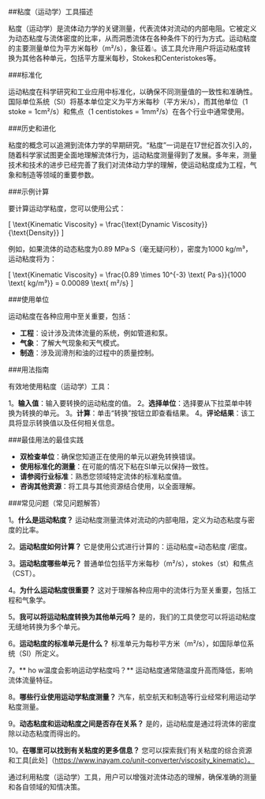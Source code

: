 ##粘度（运动学）工具描述

粘度（运动学）是流体动力学的关键测量，代表流体对流动的内部电阻。它被定义为动态粘度与流体密度的比率，从而洞悉流体在各种条件下的行为方式。运动粘度的主要测量单位为平方米每秒（m²/s），象征着💧。该工具允许用户将运动粘度转换为其他各种单元，包括平方厘米每秒，Stokes和Centeristokes等。

###标准化

运动粘度在科学研究和工业应用中标准化，以确保不同测量值的一致性和准确性。国际单位系统（SI）将基本单位定义为平方米每秒（平方米/s），而其他单位（1 stoke = 1cm²/s）和焦点（1 centistokes = 1mm²/s）在各个行业中通常使用。

###历史和进化

粘度的概念可以追溯到流体力学的早期研究。“粘度”一词是在17世纪首次引入的，随着科学家试图更全面地理解流体行为，运动粘度测量得到了发展。多年来，测量技术和技术的进步已经完善了我们对流体动力学的理解，使运动粘度成为工程，气象和制造等领域的重要参数。

###示例计算

要计算运动学粘度，您可以使用公式：

\[ \text{Kinematic Viscosity} = \frac{\text{Dynamic Viscosity}}{\text{Density}} \]

例如，如果流体的动态粘度为0.89 MPa·S（毫无疑问秒），密度为1000 kg/m³，运动粘度将为：

\[ \text{Kinematic Viscosity} = \frac{0.89 \times 10^{-3} \text{ Pa·s}}{1000 \text{ kg/m³}} = 0.00089 \text{ m²/s} \]

###使用单位

运动粘度在各种应用中至关重要，包括：

-  **工程**：设计涉及流体流量的系统，例如管道和泵。
-  **气象**：了解大气现象和天气模式。
-  **制造**：涉及润滑剂和油的过程中的质量控制。

###用法指南

有效地使用粘度（运动学）工具：

1。**输入值**：输入要转换的运动粘度的值。
2。**选择单位**：选择要从下拉菜单中转换为转换的单元。
3。**计算**：单击“转换”按钮立即查看结果。
4。**评论结果**：该工具将显示转换值以及任何相关信息。

###最佳用法的最佳实践

-  **双检查单位**：确保您知道正在使用的单元以避免转换错误。
-  **使用标准化的测量**：在可能的情况下粘在SI单元以保持一致性。
-  **请参阅行业标准**：熟悉您领域特定流体的标准粘度值。
-  **咨询其他资源**：将工具与其他资源结合使用，以全面理解。

###常见问题（常见问题解答）

1。**什么是运动粘度？**
运动粘度测量流体对流动的内部电阻，定义为动态粘度与密度的比率。

2。**运动粘度如何计算？**
它是使用公式进行计算的：运动粘度=动态粘度 /密度。

3。**运动粘度哪些单元？**
普通单位包括平方米每秒（m²/s），stokes（st）和焦点（CST）。

4。**为什么运动粘度很重要？**
这对于理解各种应用中的流体行为至关重要，包括工程和气象学。

5。**我可以将运动粘度转换为其他单元吗？**
是的，我们的工具使您可以将运动粘度无缝地转换为多个单元。

6。**运动粘度的标准单元是什么？**
标准单元为每秒平方米（m²/s），如国际单位系统（SI）所定义。

7。** ho w温度会影响运动学粘度吗？**
运动粘度通常随温度升高而降低，影响流体流量特征。

8。**哪些行业使用运动学粘度测量？**
汽车，航空航天和制造等行业经常利用运动学粘度测量。

9。**动态粘度和运动粘度之间是否存在关系？**
是的，运动粘度是通过将流体的密度除以动态粘度而得出的。

10。**在哪里可以找到有关粘度的更多信息？**
您可以探索我们有关粘度的综合资源和工具[此处]（https://www.inayam.co/unit-converter/viscosity_kinematic）。

通过利用粘度（运动学）工具，用户可以增强对流体动态的理解，确保准确的测量和各自领域的知情决策。